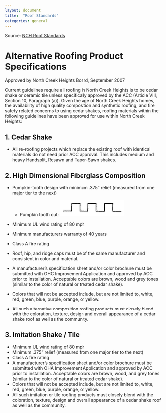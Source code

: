```yaml
---
layout: document
title:  "Roof Standards"
categories: general
---
```


Source: [NCH Roof Standards](../assets/nch-roof-standards.pdf)

# Alternative Roofing Product Specifications
Approved by North Creek Heights Board, September 2007

Current guidelines require all roofing in North Creek Heights is to be cedar shake or ceramic tile unless specifically approved by the ACC (Article VIII, Section 10, Paragraph (a)). Given the age of North Creek Heights homes, the availability of high quality composition and synthetic roofing, and fire safety related concerns to using cedar shakes, roofing materials within the following guidelines have been approved for use within North Creek Heights:

## 1. Cedar Shake
- All re-roofing projects which replace the existing roof with identical materials do not need prior ACC approval. This includes medium and heavy Handsplit, Resawn and Taper-Sawn shakes.

## 2. High Dimensional Fiberglass Composition
- Pumpkin-tooth design with minimum .375” relief (measured from one major tier to the next)
  - Pumpkin tooth cut:
  ![roof-design](../assets/roof-type.png)
  
- Minimum UL wind rating of 80 mph
- Minimum manufacturers warranty of 40 years
- Class A fire rating
- Roof, hip, and ridge caps must be of the same manufacturer and consistent in color and material.
- A manufacturer’s specification sheet and/or color brochure must be submitted with OHC Improvement Application and approved by ACC prior to installation. Acceptable colors are brown, wood and grey tones (similar to the color of natural or treated cedar shake).
- Colors that will not be accepted include, but are not limited to, white, red, green, blue, purple, orange, or yellow.
- All such alternative composition roofing products must closely blend with the coloration, texture, design and overall appearance of a cedar shake roof as well as the community.

## 3. Imitation Shake / Tile
- Minimum UL wind rating of 80 mph
- Minimum .375” relief (measured from one major tier to the next)
- Class A fire rating
- A manufacturer’s specification sheet and/or color brochure must be submitted with OHA Improvement Application and approved by ACC prior to installation. Acceptable colors are brown, wood, and grey tones (similar to the color of natural or treated cedar shake).
- Colors that will not be accepted include, but are not limited to, white, red, green, blue, purple, orange, or yellow.
- All such imitation or tile roofing products must closely blend with the coloration, texture, design and overall appearance of a cedar shake roof as well as the community.